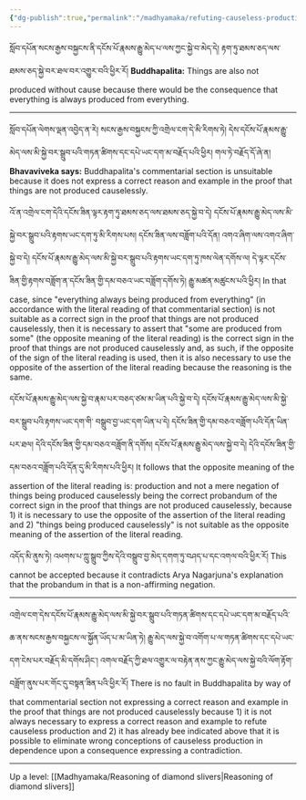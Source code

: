 ```yaml
---
{"dg-publish":true,"permalink":"/madhyamaka/refuting-causeless-production/"}
---
```


སློབ་དཔོན་སངས་རྒྱས་བསྐྱངས་ནི་དངོས་པོ་རྣམས་རྒྱུ་མེད་པ་ལས་ཀྱང་སྐྱེ་བ་མེད་དེ། རྟག་ཏུ་ཐམས་ཅད་ལས་ཐམས་ཅད་སྐྱེ་བར་ཐལ་བར་འགྱུར་བའི་ཕྱིར་རོ།
**Buddhapalita:** Things are also not produced without cause because there would be the consequence that everything is always produced from everything.

---
སློབ་དཔོན་ལེགས་ལྡན་འབྱེད་ན་རེ། སངས་རྒྱས་བསྐྱངས་ཀྱི་འགྲེལ་ངག་དེ་མི་རིགས་ཏེ། 
དེས་དངོས་པོ་རྣམས་རྒྱུ་མེད་ལས་མི་སྐྱེ་བར་སྒྲུབ་པའི་གཏན་ཚིགས་དང་དཔེ་ཡང་དག་མ་བརྗོད་པའི་ཕྱིར། གལ་ཏེ་བརྗོད་དོ་ཞེ་ན། 
**Bhavaviveka says:** Buddhapalita's commentarial section is unsuitable because it does not express a correct reason and example in the proof that things are not produced causelessly.

འོ་ན་འགྲེལ་ངག་དེའི་དངོས་ཟིན་ལྟར་རྟག་ཏུ་ཐམས་ཅད་ལས་ཐམས་ཅད་སྐྱེ་བ་དེ། དངོས་པོ་རྣམས་རྒྱུ་མེད་ལས་མི་སྐྱེ་བར་སྒྲུབ་པའི་རྟགས་ཡང་དག་ཏུ་མི་རིགས་པས། དངོས་ཟིན་ལས་བཟློག་པའི་དོན། འགའ་ཞིག་ལས་འགའ་ཞིག་སྐྱེ་བ་དེ། དངོས་པོ་རྣམས་རྒྱུ་མེད་ལས་མི་སྐྱེ་བར་སྒྲུབ་པའི་རྟགས་ཡང་དག་ཏུ་ཁས་ལེན་དགོས་ལ། 
དེ་ལྟར་དངོས་ཟིན་གྱི་རྟགས་བཟློག་ན་དངོས་ཟིན་གྱི་དམ་བཅའ་ཡང་བཟློག་དགོས་ཏེ། རྒྱུ་མཚན་མཚུངས་པའི་ཕྱིར།
In that case, since "everything always being produced from everything" (in accordance with the literal reading of that commentarial section) is not suitable as a correct sign in the proof that things are not produced causelessly, then it is necessary to assert that "some are produced from some" (the opposite meaning of the literal reading) is the correct sign in the proof that things are not produced causelessly and, as such, if the opposite of the sign of the literal reading is used, then it is also necessary to use the opposite of the assertion of the literal reading because the reasoning is the same.

དངོས་པོ་རྣམས་རྒྱུ་མེད་ལས་སྐྱེ་བ་རྣམ་པར་བཅད་ཙམ་མ་ཡིན་པའི་སྐྱེ་བ་དེ། དངོས་པོ་རྣམས་རྒྱུ་མེད་ལས་མི་སྐྱེ་བར་སྒྲུབ་པའི་རྟགས་ཡང་དག་གི་
བསྒྲུབ་བྱ་ཡང་དག་ཡིན་པ་དེ། དངོས་ཟིན་གྱི་དམ་བཅའ་བཟློག་པའི་དོན་ཡིན་པར་ཐལ། དེའི་དངོས་ཟིན་གྱི་དམ་བཅའ་བཟློག་ནི་དགོས། 
དངོས་པོ་རྣམས་རྒྱུ་མེད་ལས་སྐྱེ་བ་དེ། དེའི་དངོས་ཟིན་གྱི་དམ་བཅའ་བཟློག་པའི་དོན་དུ་མི་རིགས་པའི་ཕྱིར། 
It follows that the opposite meaning of the assertion of the literal reading is: production and not a mere negation of things being produced causelessly being the correct probandum of the correct sign in the proof that things are not produced causelessly, because 1) it is necessary to use the opposite of the assertion of the literal reading and 2) "things being produced causelessly" is not suitable as the opposite meaning of the assertion of the literal reading.

འདོད་མི་ནུས་ཏེ། འཕགས་པ་ཀླུ་སྒྲུབ་ཀྱིས་དེའི་བསྒྲུབ་བྱ་མེད་དགག་ཏུ་བཤད་པ་དང་འགལ་བའི་ཕྱིར་རོ།
This cannot be accepted because it contradicts Arya Nagarjuna's explanation that the probandum in that is a non-affirming negation.

---
འགྲེལ་ངག་དེས་དངོས་པོ་རྣམས་རྒྱུ་མེད་ལས་མི་སྐྱེ་བར་སྒྲུབ་པའི་གཏན་ཚིགས་དང་དཔེ་ཡང་དག་མ་བརྗོད་པའི་ཆ་ནས་སངས་རྒྱས་བསྐྱངས་ལ་སྐྱོན་ཡོད་པ་མ་ཡིན་ཏེ། རྒྱུ་མེད་ལས་སྐྱེ་བ་འགོག་པ་ལ་གཏན་ཚིགས་དང་དཔེ་ཡང་དག་ངེས་པར་བརྗོད་མི་དགོས་ཤིང་། 
འགལ་བརྗོད་ཀྱི་ཐལ་འགྱུར་ལ་བརྟེན་ནས་ཀྱང་རྒྱུ་མེད་ལས་སྐྱེ་བའི་ལོག་རྟོག་བཟློག་ནུས་པར་གོང་དུ་བསྟན་ཟིན་པའི་ཕྱིར་རོ།
There is no fault in Buddhapalita by way of that commentarial section not expressing a correct reason and example in the proof that things are not produced causelessly because 1) it is not always necessary to express a correct reason and example to refute causeless production and 2) it has already bee indicated above that it is possible to eliminate wrong conceptions of causeless production in dependence upon a consequence expressing a contradiction.

---
Up a level: [[Madhyamaka/Reasoning of diamond slivers\|Reasoning of diamond slivers]]